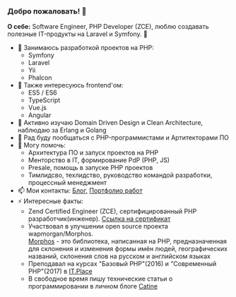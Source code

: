 ### Добро пожаловать! 👋

**О себе:** Software Engineer, PHP Developer (ZCE), люблю создавать полезные IT-продукты на Laravel и Symfony. 🖤 

- 🚀 Занимаюсь разработкой проектов на PHP:
  - Symfony
  - Laravel
  - Yii
  - Phalcon
- 🔭 Также интересуюсь frontend'ом:
  - ES5 / ES6
  - TypeScript
  - Vue.js
  - Angular
- 🌱 Активно изучаю Domain Driven Design и Clean Architecture, наблюдаю за Erlang и Golang
- 👯 Рад буду пообщаться с PHP-программистами и Артитекторами ПО
- 💬 Могу помочь:
  - Архитектура ПО и запуск проектов на PHP
  - Менторство в IT, формирование PdP (PHP, JS)
  - Presale, помощь в запуске PHP проектов
  - Тимлидсво, техлидство, руководство командой разработки, процессный менеджмент
- 📫 Мои контакты: [Блог](http://catine.ru/), [Портфолио работ](http://catine.ru/works)
- ⚡ Интересные факты: 
  - Zend Certified Engineer (ZCE), сертифицированный PHP разработчик(инженер). [Сcылка на сертификат](http://www.zend.com/en/yellow-pages/ZEND030961)
  - Участвовал в улучшении open source проекта wapmorgan/Morphos. <br/>
    [Morphos](www.morphos.tech) - это библиотека, написанная на PHP, предназначенная для склонения и изменения формы имён людей, географических названий, склонения слов на русском и английском языках
  - Преподавал на курсах "Базовый PHP"(2016) и "Современный PHP"(2017) в [IT.Place](https://itplace.simbirsoft.com)
  - В свободное время пишу технические статьи о программировании в личном блоге [Catine](http://catine.ru/)

